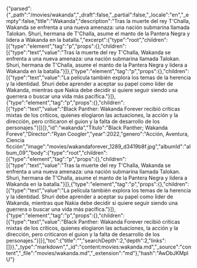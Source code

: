 {"parsed":{"_path":"/movies/wakanda","_draft":false,"_partial":false,"_locale":"en","_empty":false,"title":"Wakanda","description":"Tras la muerte del rey T'Challa, Wakanda se enfrenta a una nueva amenaza: una nación submarina llamada Talokan. Shuri, hermana de T'Challa, asume el manto de la Pantera Negra y lidera a Wakanda en la batalla.","excerpt":{"type":"root","children":[{"type":"element","tag":"p","props":{},"children":[{"type":"text","value":"Tras la muerte del rey T'Challa, Wakanda se enfrenta a una nueva amenaza: una nación submarina llamada Talokan. Shuri, hermana de T'Challa, asume el manto de la Pantera Negra y lidera a Wakanda en la batalla."}]},{"type":"element","tag":"p","props":{},"children":[{"type":"text","value":"La película también explora los temas de la herencia y la identidad. Shuri debe aprender a aceptar su papel como líder de Wakanda, mientras que Nakia debe decidir si quiere seguir siendo una guerrera o buscar una vida más pacífica."}]},{"type":"element","tag":"p","props":{},"children":[{"type":"text","value":"Black Panther: Wakanda Forever recibió críticas mixtas de los críticos, quienes elogiaron las actuaciones, la acción y la dirección, pero criticaron el guion y la falta de desarrollo de los personajes."}]}]},"id":"wakanda","Título":"Black Panther; Wakanda Foreve","Director":"Ryan Coogler","year":2022,"genero":"Acción, Aventura, Ciencia ficción","image":"movies/wakandaforever_1289_d3419b8f.jpg","albumId":"album_09","body":{"type":"root","children":[{"type":"element","tag":"p","props":{},"children":[{"type":"text","value":"Tras la muerte del rey T'Challa, Wakanda se enfrenta a una nueva amenaza: una nación submarina llamada Talokan. Shuri, hermana de T'Challa, asume el manto de la Pantera Negra y lidera a Wakanda en la batalla."}]},{"type":"element","tag":"p","props":{},"children":[{"type":"text","value":"La película también explora los temas de la herencia y la identidad. Shuri debe aprender a aceptar su papel como líder de Wakanda, mientras que Nakia debe decidir si quiere seguir siendo una guerrera o buscar una vida más pacífica."}]},{"type":"element","tag":"p","props":{},"children":[{"type":"text","value":"Black Panther: Wakanda Forever recibió críticas mixtas de los críticos, quienes elogiaron las actuaciones, la acción y la dirección, pero criticaron el guion y la falta de desarrollo de los personajes."}]}],"toc":{"title":"","searchDepth":2,"depth":2,"links":[]}},"_type":"markdown","_id":"content:movies:wakanda.md","_source":"content","_file":"movies/wakanda.md","_extension":"md"},"hash":"AwDbJKMplU"}